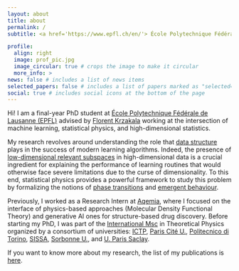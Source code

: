 ```yaml
---
layout: about
title: about
permalink: /
subtitle: <a href='https://www.epfl.ch/en/'> École Polytechnique Fédérale de Lausanne (EPFL) </a>. 

profile:
  align: right
  image: prof_pic.jpg
  image_circular: true # crops the image to make it circular
  more_info: >
news: false # includes a list of news items
selected_papers: false # includes a list of papers marked as "selected={true}"
social: true # includes social icons at the bottom of the page
---
```

Hi! I am a final-year PhD student at [École Polytechnique Fédérale de Lausanne (EPFL)](https://www.epfl.ch/en/) advised by [Florent Krzakala](https://florentkrzakala.com]) working at the intersection of machine learning, statistical physics, and high-dimensional statistics. 

My research revolves around understanding the role that <u>data structure</u> plays in the success of modern learning algorithms. Indeed, the presence of <u>low-dimensional relevant subspaces</u> in high-dimensional data is a crucial ingredient for explaining the performance of learning routines that would otherwise face severe limitations due to the curse of dimensionality.
To this end, statistical physics provides a powerful framework to study this problem by formalizing the notions of <u>phase transitions</u> and <u>emergent behaviour</u>.

Previously, I worked as a Research Intern at [Aqemia](https://www.aqemia.com/), where I focused on the interface of physics-based approaches (Molecular Density Functional Theory) and generative AI ones for structure-based drug discovery. Before starting my PhD, I was part of the [International Msc](http://www.pcs.polito.it/presentation) in Theoretical Physics organized by a consortium of universities: [ICTP](https://www.ictp.it), [Paris Cité U.](https://u-paris.fr/en/), [Politecnico di Torino](https://www.polito.it/en), [SISSA](https://www.sissa.it), [Sorbonne U.](https://www.sorbonne-universite.fr/en), and [U. Paris Saclay](https://www.universite-paris-saclay.fr/en).

If you want to know more about my research, the list of my publications is [here](/publications).